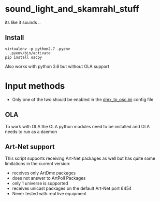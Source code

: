 # sound_light_and_skamrahl_stuff
its like it sounds ..

## Install
```
virtualenv -p python2.7 .pyenv
. .pyenv/bin/activate
pip install oscpy
```

Also works with python 3.6 but without OLA support

# Input methods
* Only one of the two should be enabled in the [dmx_to_osc.ini](dmx_to_osc.ini) config file

## OLA
To work with OLA the OLA python modules need to be installed and OLA needs to run as a daemon

## Art-Net support
This script supports receiving Art-Net packages as well but has quite some limitations in the current version:
* receives only ArtDmx packages
* does not answer to ArtPoll Packages
* only 1 universe is supported
* receives unicast packages on the default Art-Net port 6454
* Never tested with real live equipment
